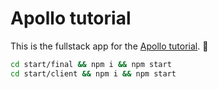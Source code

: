# Apollo tutorial

This is the fullstack app for the [Apollo tutorial](http://apollographql.com/docs/tutorial/introduction.html). 🚀

```bash
cd start/final && npm i && npm start
cd start/client && npm i && npm start
```
